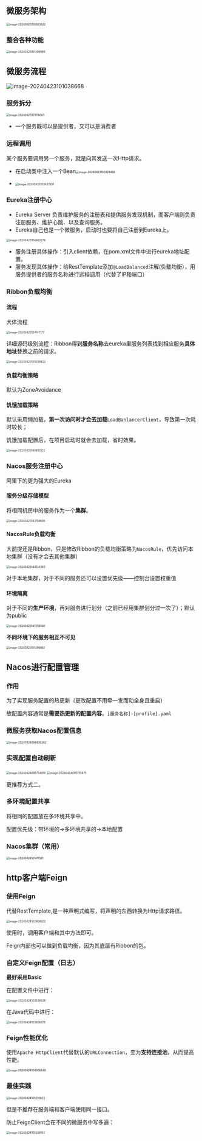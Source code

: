 ## 微服务架构

<img src="../Pic/image-20240423100923622.png" alt="image-20240423100923622" style="zoom:50%;" />

### 整合各种功能

<img src="../Pic/image-20240423101309999.png" alt="image-20240423101309999" style="zoom:50%;" />

## 微服务流程

![image-20240423101038668](../Pic/image-20240423101038668.png)

### 服务拆分

<img src="../Pic/image-20240423101816001.png" alt="image-20240423101816001" style="zoom:50%;" />

- 一个服务既可以是提供者，又可以是消费者

### 远程调用

某个服务要调用另一个服务，就是向其发送一次Http请求。

- 在启动类中注入一个Bean<img src="../Pic/image-20240423103329486.png" alt="image-20240423103329486" style="zoom:50%;" />

- <img src="../Pic/image-20240423103427651.png" alt="image-20240423103427651" style="zoom:50%;" />

### Eureka注册中心

- Eureka Server 负责维护服务的注册表和提供服务发现机制，而客户端则负责注册服务、维护心跳、以及查询服务。
- Eureka自己也是一个微服务，启动时也要将自己注册到Eureka上。

<img src="../Pic/image-20240423104902274.png" alt="image-20240423104902274" style="zoom:50%;" />

- 服务注册具体操作：引入client依赖，在pom.xml文件中进行eureka地址配置。
- 服务发现具体操作：给RestTemplate添加`@LoadBalanced`注解(负载均衡），用服务提供者的服务名称进行远程调用（代替了IP和端口）

### Ribbon负载均衡

#### 流程

大体流程

<img src="../Pic/image-20240423134147177.png" alt="image-20240423134147177" style="zoom:50%;" />

详细源码级别流程：Ribbon得到**服务名称**去eureka里服务列表找到相应服务**具体地址**替换之前的请求。

<img src="../Pic/image-20240423135039422.png" alt="image-20240423135039422" style="zoom:50%;" />

#### 负载均衡策略

默认为ZoneAvoidance

#### 饥饿加载策略

默认采用懒加载，**第一次访问时才会去加载**`LoadBanlancerClient`，导致第一次耗时较长；

饥饿加载配置后，在项目启动时就会去加载，省时效果。

<img src="../Pic/image-20240423140650122.png" alt="image-20240423140650122" style="zoom:50%;" />

### Nacos服务注册中心

阿里下的更为强大的Eureka

#### 服务分级存储模型

将相同机房中的服务作为一个**集群**。

<img src="../Pic/image-20240423143156626.png" alt="image-20240423143156626" style="zoom:50%;" />

#### NacosRule负载均衡

大前提还是Ribbon，只是修改Ribbon的负载均衡策略为`NacosRule`，优先访问本地集群（没有才会去其他集群）

<img src="../Pic/image-20240423144134360.png" alt="image-20240423144134360" style="zoom:50%;" />

对于本地集群，对于不同的服务还可以设置优先级——控制台设置权重值

#### 环境隔离

对于不同的**生产环境**，再对服务进行划分（之前已经用集群划分过一次了）；默认为public

<img src="../Pic/image-20240423145356148.png" alt="image-20240423145356148" style="zoom:50%;" />

**不同环境下的服务相互不可见**

<img src="../Pic/image-20240423151356863.png" alt="image-20240423151356863" style="zoom:50%;" />

## Nacos进行配置管理

### 作用

为了实现服务配置的热更新（更改配置不用牵一发而动全身且重启）

故配置内容通常是**需要热更新的配置内容**。`[服务名称]-[profile].yaml`

### 微服务获取Nacos配置信息

<img src="../Pic/image-20240424094639262.png" alt="image-20240424094639262" style="zoom:50%;" />

### 实现配置自动刷新

<img src="../Pic/image-20240424095734914.png" alt="image-20240424095734914" style="zoom:50%;" />

<img src="../Pic/image-20240424095755475.png" alt="image-20240424095755475" style="zoom:50%;" />

更推荐方式二。

### 多环境配置共享

将相同的配置放在多环境共享中。

配置优先级：带环境的->多环境共享的->本地配置

### Nacos集群（常用）

<img src="../Pic/image-20240424101411361.png" alt="image-20240424101411361" style="zoom:50%;" />

## http客户端Feign

### 使用Feign

代替RestTemplate,是一种声明式编写，将声明的东西转换为Http请求路径。

<img src="../Pic/image-20240424102909502.png" alt="image-20240424102909502" style="zoom:50%;" />

使用时，调用客户端和其中方法即可。

Feign内部也可以做到负载均衡，因为其底层有Ribbon的包。

### 自定义Feign配置（日志）

**最好采用Basic**

在配置文件中进行：

<img src="../Pic/image-20240424103339524.png" alt="image-20240424103339524" style="zoom:50%;" />

在Java代码中进行：

<img src="../Pic/image-20240424103606878.png" alt="image-20240424103606878" style="zoom:50%;" />

### Feign性能优化

使用`Apache HttpClient`代替默认的`URLConnection`，变为**支持连接池**，从而提高性能。

<img src="../Pic/image-20240424104306849.png" alt="image-20240424104306849" style="zoom:50%;" />

### 最佳实践

<img src="../Pic/image-20240424105016623.png" alt="image-20240424105016623" style="zoom:50%;" />

但是不推荐在服务端和客户端使用同一接口。

防止FeignClient会在不同的微服务中写多遍：

<img src="../Pic/image-20240424105338153.png" alt="image-20240424105338153" style="zoom:50%;" />